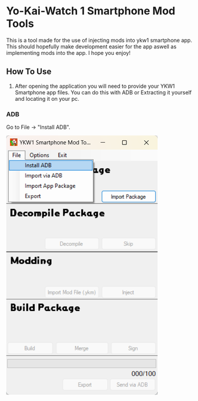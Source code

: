 # Yo-Kai-Watch 1 Smartphone Mod Tools
This is a tool made for the use of injecting mods into ykw1 smartphone app. This should hopefully make development easier for the app aswell as implementing mods into the app. I hope you enjoy!

## How To Use 

1. After opening the application you will need to provide your YKW1 Smartphone app files. You can do this with ADB or Extracting it yourself and locating it on your pc.

### ADB
Go to File -> "Install ADB".

![ADB-Install1](docs/1.png)
